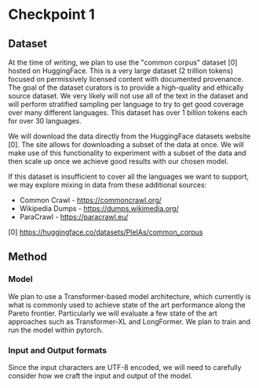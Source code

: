 # Checkpoint 1

## Dataset

At the time of writing, we plan to use the "common corpus" dataset [0] hosted on HuggingFace. This is a very large dataset (2 trillion tokens) focused on permissively licensed content with documented provenance. The goal of the dataset curators is to provide a high-quality and ethically source dataset. We very likely will not use all of the text in the dataset and will perform stratified sampling per language to try to get good coverage over many different languages. This dataset has over 1 billion tokens each for over 30 languages.

We will download the data directly from the HuggingFace datasets website [0]. The site allows for downloading a subset of the data at once. We will make use of this functionality to experiment with a subset of the data and then scale up once we achieve good results with our chosen model.

If this dataset is insufficient to cover all the languages we want to support, we may explore mixing in data from these additional sources:

* Common Crawl - https://commoncrawl.org/
* Wikipedia Dumps - https://dumps.wikimedia.org/
* ParaCrawl - https://paracrawl.eu/

[0] https://huggingface.co/datasets/PleIAs/common_corpus

## Method

<!--- TODO: MORE CONTENT HERE -->

### Model

We plan to use a Transformer-based model architecture, which currently is what is commonly used to achieve state of the art performance along the Pareto frontier. Particularly we will evaluate a few state of the art approaches such as Transformer-XL and LongFormer. We plan to train and run the model within pytorch.

### Input and Output formats

Since the input characters are UTF-8 encoded, we will need to carefully consider how we craft the input and output of the model.